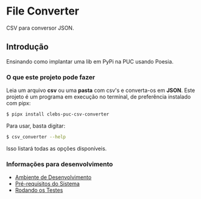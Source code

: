 # File Converter

CSV para conversor JSON.

## Introdução

Ensinando como implantar uma lib em PyPi na PUC usando Poesia.


### O que este projeto pode fazer

Leia um arquivo **csv** ou uma **pasta** com csv's e converta-os em **JSON**.
Este projeto é um programa em execução no terminal, de preferência instalado com pipx:


```bash
$ pipx install clebs-puc-csv-converter
```

Para usar, basta digitar:

```bash
$ csv_converter --help
```

Isso listará todas as opções disponíveis.

### Informações para desenvolvimento 

* [Ambiente de Desenvolvimento](./development/environment.md)
* [Pré-requisitos do Sistema](./development/pre-requisitos.md)
* [Rodando os Testes](./development/testes.md)